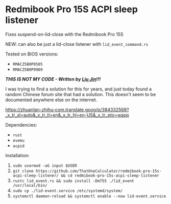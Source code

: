 # Redmibook Pro 15S ACPI sleep listener
Fixes suspend-on-lid-close with the Redmibook Pro 15S

NEW: can also be just a lid-close listener with `lid_event_command.rs`

Tested on BIOS versions:
- `RMACZ5B0P0505`
- `RMACZ5B0P0909`

***THIS IS NOT MY CODE - Written by [Liu Jin](https://www.zhihu.com/people/liu-jin-70)!!!***

I was trying to find a solution for this for years, and just today found a random Chinese forum site that had a solution. This doesn't seem to be documented anywhere else on the internet.

https://zhuanlan-zhihu-com.translate.goog/p/384332568?_x_tr_sl=auto&_x_tr_tl=en&_x_tr_hl=en-US&_x_tr_pto=wapp

Dependencies:

- `rust`
- `evemu`
- `acpid`

Installation:

1. `sudo usermod -aG input $USER`
2. `git clone https://github.com/ThatOneCalculator/redmibook-pro-15s-acpi-sleep-listener/ && cd redmibook-pro-15s-acpi-sleep-listener`
3. `rustc lid_event.rs && sudo install -Dm755 ./lid_event /usr/local/bin/`
4. `sudo cp ./lid-event.service /etc/systemd/system/`
5. `systemctl daemon-reload && systemctl enable --now lid-event.service`
